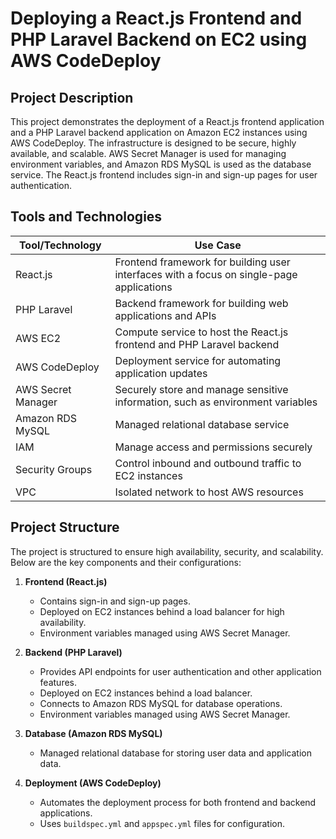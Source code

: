# Deploying a React.js Frontend and PHP Laravel Backend on EC2 using AWS CodeDeploy

## Project Description

This project demonstrates the deployment of a React.js frontend application and a PHP Laravel backend application on Amazon EC2 instances using AWS CodeDeploy. The infrastructure is designed to be secure, highly available, and scalable. AWS Secret Manager is used for managing environment variables, and Amazon RDS MySQL is used as the database service. The React.js frontend includes sign-in and sign-up pages for user authentication.

## Tools and Technologies

| Tool/Technology   | Use Case                                                                                 |
|-------------------|------------------------------------------------------------------------------------------|
| React.js          | Frontend framework for building user interfaces with a focus on single-page applications |
| PHP Laravel       | Backend framework for building web applications and APIs                                 |
| AWS EC2           | Compute service to host the React.js frontend and PHP Laravel backend                    |
| AWS CodeDeploy    | Deployment service for automating application updates                                    |
| AWS Secret Manager| Securely store and manage sensitive information, such as environment variables           |
| Amazon RDS MySQL  | Managed relational database service                                                      |
| IAM               | Manage access and permissions securely                                                   |
| Security Groups   | Control inbound and outbound traffic to EC2 instances                                    |
| VPC               | Isolated network to host AWS resources                                                   |

## Project Structure

The project is structured to ensure high availability, security, and scalability. Below are the key components and their configurations:

1. **Frontend (React.js)**
    - Contains sign-in and sign-up pages.
    - Deployed on EC2 instances behind a load balancer for high availability.
    - Environment variables managed using AWS Secret Manager.

2. **Backend (PHP Laravel)**
    - Provides API endpoints for user authentication and other application features.
    - Deployed on EC2 instances behind a load balancer.
    - Connects to Amazon RDS MySQL for database operations.
    - Environment variables managed using AWS Secret Manager.

3. **Database (Amazon RDS MySQL)**
    - Managed relational database for storing user data and application data.

4. **Deployment (AWS CodeDeploy)**
    - Automates the deployment process for both frontend and backend applications.
    - Uses `buildspec.yml` and `appspec.yml` files for configuration.
